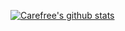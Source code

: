[![Carefree's github stats](https://github-readme-stats.vercel.app/api?username=charfweh)](https://github.com/anuraghazra/github-readme-stats)
